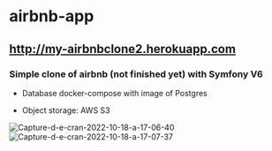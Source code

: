 # airbnb-app 

## http://my-airbnbclone2.herokuapp.com

### Simple clone of airbnb (not finished yet) with Symfony V6

* Database docker-compose with image of Postgres

* Object storage: AWS S3

<img src="https://i.ibb.co/Y3hNYGp/Capture-d-e-cran-2022-10-18-a-17-06-40.png" alt="Capture-d-e-cran-2022-10-18-a-17-06-40" border="0">


<img src="https://i.ibb.co/cDnsNRH/Capture-d-e-cran-2022-10-18-a-17-07-37.png" alt="Capture-d-e-cran-2022-10-18-a-17-07-37" border="0">
